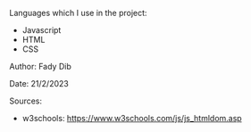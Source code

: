  Languages which I use in the project:
* Javascript
* HTML
* CSS


 Author:  Fady Dib
 
 Date:  21/2/2023

 Sources:
* w3schools: https://www.w3schools.com/js/js_htmldom.asp
